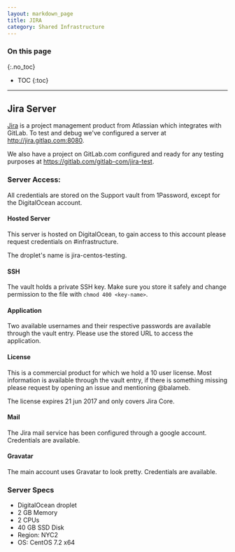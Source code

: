 ```yaml
---
layout: markdown_page
title: JIRA
category: Shared Infrastructure
---
```


### On this page
{:.no_toc}

- TOC
{:toc}

----

## Jira Server

[Jira](https://www.atlassian.com/software/jira/core) is a project 
management product from Atlassian which integrates with GitLab. To test 
and debug we've configured a server at http://jira.gitlap.com:8080.

We also have a project on GitLab.com configured and ready for any testing
purposes at https://gitlab.com/gitlab-com/jira-test.

### Server Access:

All credentials are stored on the Support vault from 1Password, except 
for the DigitalOcean account.

#### Hosted Server

This server is hosted on DigitalOcean, to gain access to this account 
please request credentials on #infrastructure. 
 
The droplet's name is jira-centos-testing.  

#### SSH 

The vault holds a private SSH key. Make sure you store it safely and 
change permission to the file with `chmod 400 <key-name>`.

#### Application

Two available usernames and their respective passwords are available 
through the vault entry. Please use the stored URL to access the 
application. 

#### License

This is a commercial product for which we hold a 10 user license. Most 
information is available through the vault entry, if there is something 
missing please request by opening an issue and mentioning @balameb.   

The license expires 21 jun 2017 and only covers Jira Core. 

#### Mail

The Jira mail service has been configured through a google account. 
Credentials are available.
 
#### Gravatar

The main account uses Gravatar to look pretty. Credentials are available. 
  
### Server Specs

- DigitalOcean droplet
- 2 GB Memory
- 2 CPUs
- 40 GB SSD Disk
- Region: NYC2
- OS: CentOS 7.2 x64 
